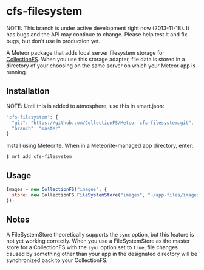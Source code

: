cfs-filesystem
=========================

NOTE: This branch is under active development right now (2013-11-18). It has
bugs and the API may continue to change. Please help test it and fix bugs,
but don't use in production yet.

A Meteor package that adds local server filesystem storage for
[CollectionFS](https://github.com/CollectionFS/Meteor-CollectionFS). When you
use this storage adapter, file data is stored in a directory of your choosing
on the same server on which your Meteor app is running.

## Installation

NOTE: Until this is added to atmosphere, use this in smart.json:

```js
"cfs-filesystem": {
  "git": "https://github.com/CollectionFS/Meteor-cfs-filesystem.git",
  "branch": "master"
}
```

Install using Meteorite. When in a Meteorite-managed app directory, enter:

```
$ mrt add cfs-filesystem
```

## Usage

```js
Images = new CollectionFS("images", {
  store: new CollectionFS.FileSystemStore("images", "~/app-files/images")
});
```

## Notes

A FileSystemStore theoretically supports the `sync` option, but this feature
is not yet working correctly. When you use a FileSystemStore as the master
store for a CollectionFS with the `sync` option set to `true`, file changes
caused by something other than your app in the designated directory will
be synchronized back to your CollectionFS.